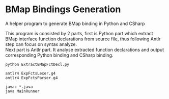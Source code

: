 # BMap Bindings Generation

A helper program to generate BMap binding in Python and CSharp

This program is consisted by 2 parts, first is Python part which extract BMap interface function declarations from source file, thus following Antlr step can focus on syntax analyze.  
Next part is Antlr part. It analyse extracted function declarations and output corresponding Python binding and CSharp binding.

```
python ExtractBMapFctDecl.py

antlr4 ExpFctsLexer.g4
antlr4 ExpFctsParser.g4

javac *.java
java MainRunner
```

